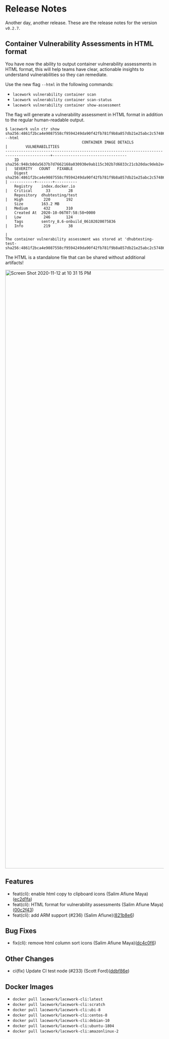 # Release Notes
Another day, another release. These are the release notes for the version `v0.2.7`.

## Container Vulnerability Assessments in HTML format 
You have now the ability to output container vulnerability assessments in HTML format, this will help teams have clear, actionable insights to understand vulnerabilities so they can remediate.

Use the new flag `--html` in the following commands:
* `lacework vulnerability container scan`
* `lacework vulnerability container scan-status`
* `lacework vulnerability container show-assessment`

The flag will generate a vulnerability assessment in HTML format in addition to the regular human-readable output.

```
$ lacework vuln ctr show sha256:4861f2bca4e9087558cf9594249da90f42fb781f9b8a857db21e25abc2c57486 --html
                                  CONTAINER IMAGE DETAILS                                 |        VULNERABILITIES
------------------------------------------------------------------------------------------+---------------------------------
    ID          sha256:948cb0da5637b7d7662168a030930e9ab115c302b7d6833c21cb20dac9deb2e4   |   SEVERITY   COUNT   FIXABLE
    Digest      sha256:4861f2bca4e9087558cf9594249da90f42fb781f9b8a857db21e25abc2c57486   | -----------+-------+----------
    Registry    index.docker.io                                                           |   Critical      33        28
    Repository  dhubtesting/test                                                          |   High         220       192
    Size        163.2 MB                                                                  |   Medium       432       310
    Created At  2020-10-06T07:58:58+0000                                                  |   Low          246       124
    Tags        sentry_8.6-onbuild_06102020075836                                         |   Info         219        38
                                                                                          |
The container vulnerability assessment was stored at 'dhubtesting-test-sha256:4861f2bca4e9087558cf9594249da90f42fb781f9b8a857db21e25abc2c57486.html'
```

The HTML is a standalone file that can be shared without additional artifacts!

<img width="1904" alt="Screen Shot 2020-11-12 at 10 31 15 PM" src="https://user-images.githubusercontent.com/5712253/98998667-c2df5080-24f3-11eb-8c99-6b9aee637324.png">

## Features
* feat(cli): enable html copy to clipboard icons (Salim Afiune Maya)([ec2d1fa](https://github.com/lacework/go-sdk/commit/ec2d1fa5b796e2b51e49a850deff01d2f64ded18))
* feat(cli): HTML format for vulnerability assessments (Salim Afiune Maya)([00c2f43](https://github.com/lacework/go-sdk/commit/00c2f43613e554afd8ed283cbc12eb0b8eed0179))
* feat(cli): add ARM support (#236) (Salim Afiune)([821b8e6](https://github.com/lacework/go-sdk/commit/821b8e699e61eefda7d287a71b08ef26382a4ad7))
## Bug Fixes
* fix(cli): remove html column sort icons (Salim Afiune Maya)([dc4c0f6](https://github.com/lacework/go-sdk/commit/dc4c0f64055bfaada503b8f4f21ceda707bc5e55))
## Other Changes
* ci(fix) Update CI test node (#233) (Scott Ford)([ddbf86e](https://github.com/lacework/go-sdk/commit/ddbf86e8fbf9053af43bab9d57c04645383e529e))

## Docker Images
* `docker pull lacework/lacework-cli:latest`
* `docker pull lacework/lacework-cli:scratch`
* `docker pull lacework/lacework-cli:ubi-8`
* `docker pull lacework/lacework-cli:centos-8`
* `docker pull lacework/lacework-cli:debian-10`
* `docker pull lacework/lacework-cli:ubuntu-1804`
* `docker pull lacework/lacework-cli:amazonlinux-2`
